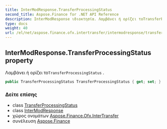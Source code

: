 ```yaml
---
title: InterModResponse.TransferProcessingStatus
second_title: Aspose.Finance for .NET API Reference
description: InterModResponse ιδιοκτησία. Λαμβάνει ή ορίζει τοTransferProcessingStatus .
type: docs
weight: 40
url: /el/net/aspose.finance.ofx.intertransfer/intermodresponse/transferprocessingstatus/
---
```

## InterModResponse.TransferProcessingStatus property

Λαμβάνει ή ορίζει το`TransferProcessingStatus` .

```csharp
public TransferProcessingStatus TransferProcessingStatus { get; set; }
```

### Δείτε επίσης

* class [TransferProcessingStatus](../../../aspose.finance.ofx/transferprocessingstatus/)
* class [InterModResponse](../)
* χώρος ονομάτων [Aspose.Finance.Ofx.InterTransfer](../../intermodresponse/)
* συνέλευση [Aspose.Finance](../../../)


